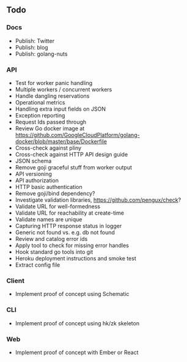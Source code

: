## Todo

### Docs

* Publish: Twitter
* Publish: blog
* Publish: golang-nuts

### API

* Test for worker panic handling
* Multiple workers / concurrent workers
* Handle dangling reservations
* Operational metrics
* Handling extra input fields on JSON
* Exception reporting
* Request Ids passed through
* Review Go docker image at https://github.com/GoogleCloudPlatform/golang-docker/blob/master/base/Dockerfile
* Cross-check against pliny
* Cross-check against HTTP API design guide
* JSON schema
* Remove goji graceful stuff from worker output
* API versioning
* API authorization
* HTTP basic authentication
* Remove goji/bind dependency?
* Investigate validation libraries, https://github.com/pengux/check?
* Validate URL for well-formedness
* Validate URL for reachability at create-time
* Validate names are unique
* Capturing HTTP response status in logger
* Generic not found vs. e.g. db not found
* Review and catalog error ids
* Apply tool to check for missing error handles
* Hook standard go tools into git
* Heroku deployment instructions and smoke test
* Extract config file

### Client

* Implement proof of concept using Schematic

### CLI

* Implement proof of concept using hk/zk skeleton

### Web

* Implement proof of concept with Ember or React
